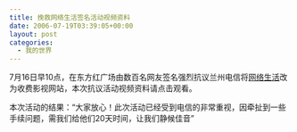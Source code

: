 ```yaml
---
title: 挽救网络生活签名活动视频资料
date: 2006-07-19T03:39:05+00:00
layout: post
categories:
  - 我的世界
---
```


7月16日早10点，在东方红广场由数百名网友签名强烈抗议兰州电信将[网络生活](http://www.netlife.com)改为收费影视网站，本次抗议活动视频资料请点击观看。

本次活动的结果：“大家放心！此次活动已经受到电信的非常重视，因牵扯到一些手续问题，需我们给他们20天时间，让我们静候佳音”